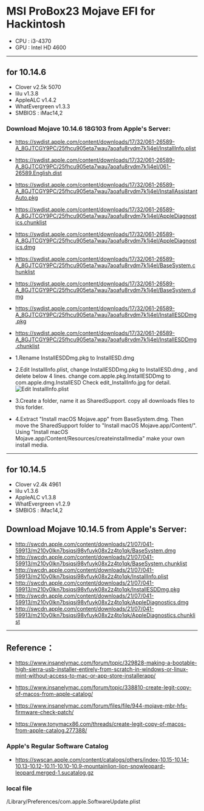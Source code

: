 # MSI ProBox23 Mojave EFI for Hackintosh

- CPU : i3-4370
- GPU : Intel HD 4600

*******
## for 10.14.6
- Clover         v2.5k 5070
- lilu           v1.3.8
- AppleALC       v1.4.2
- WhatEvergreen  v1.3.3
- SMBIOS :       iMac14,2

### Download Mojave 10.14.6 18G103 from Apple's Server:


- https://swdist.apple.com/content/downloads/17/32/061-26589-A_8GJTCGY9PC/25fhcu905eta7wau7aoafu8rvdm7k1j4el/InstallInfo.plist
- https://swdist.apple.com/content/downloads/17/32/061-26589-A_8GJTCGY9PC/25fhcu905eta7wau7aoafu8rvdm7k1j4el/061-26589.English.dist
- https://swdist.apple.com/content/downloads/17/32/061-26589-A_8GJTCGY9PC/25fhcu905eta7wau7aoafu8rvdm7k1j4el/InstallAssistantAuto.pkg
- https://swdist.apple.com/content/downloads/17/32/061-26589-A_8GJTCGY9PC/25fhcu905eta7wau7aoafu8rvdm7k1j4el/AppleDiagnostics.chunklist
- https://swdist.apple.com/content/downloads/17/32/061-26589-A_8GJTCGY9PC/25fhcu905eta7wau7aoafu8rvdm7k1j4el/AppleDiagnostics.dmg
- https://swdist.apple.com/content/downloads/17/32/061-26589-A_8GJTCGY9PC/25fhcu905eta7wau7aoafu8rvdm7k1j4el/BaseSystem.chunklist
- https://swdist.apple.com/content/downloads/17/32/061-26589-A_8GJTCGY9PC/25fhcu905eta7wau7aoafu8rvdm7k1j4el/BaseSystem.dmg
- https://swdist.apple.com/content/downloads/17/32/061-26589-A_8GJTCGY9PC/25fhcu905eta7wau7aoafu8rvdm7k1j4el/InstallESDDmg.pkg
- https://swdist.apple.com/content/downloads/17/32/061-26589-A_8GJTCGY9PC/25fhcu905eta7wau7aoafu8rvdm7k1j4el/InstallESDDmg.chunklist

- 1.Rename InstallESDDmg.pkg to InstallESD.dmg
- 2.Edit InstallInfo.plist, change InstallESDDmg.pkg to InstallESD.dmg , and delete below 4 lines.
    change com.apple.pkg.InstallESDDmg to com.apple.dmg.InstallESD
    Check edit_InstallInfo.jpg for detail.
![Edit InstallInfo.plist](https://github.com/Twilightlee/MSI_ProBox23_hackintosh/blob/master/edit_InstallInfo.jpg)
- 3.Create a folder, name it as SharedSupport. copy all downloads files to this forlder. 
- 4.Extract "Install macOS Mojave.app" from BaseSystem.dmg. Then move the SharedSupport folder to "Install macOS Mojave.app/Content/".
    Using "Install macOS Mojave.app/Content/Resources/createinstallmedia" make your own install media.



*****
## for 10.14.5
- Clover         v2.4k 4961
- lilu           v1.3.6
- AppleALC       v1.3.8
- WhatEvergreen  v1.2.9
- SMBIOS :       iMac14,2

## Download Mojave 10.14.5 from Apple's Server:

- http://swcdn.apple.com/content/downloads/21/07/041-59913/m210y0lkn7bsiqsi98vfuyk08x2z4to1qk/BaseSystem.dmg
- http://swcdn.apple.com/content/downloads/21/07/041-59913/m210y0lkn7bsiqsi98vfuyk08x2z4to1qk/BaseSystem.chunklist
- http://swcdn.apple.com/content/downloads/21/07/041-59913/m210y0lkn7bsiqsi98vfuyk08x2z4to1qk/InstallInfo.plist
- http://swcdn.apple.com/content/downloads/21/07/041-59913/m210y0lkn7bsiqsi98vfuyk08x2z4to1qk/InstallESDDmg.pkg
- http://swcdn.apple.com/content/downloads/21/07/041-59913/m210y0lkn7bsiqsi98vfuyk08x2z4to1qk/AppleDiagnostics.dmg
- http://swcdn.apple.com/content/downloads/21/07/041-59913/m210y0lkn7bsiqsi98vfuyk08x2z4to1qk/AppleDiagnostics.chunklist

****


## Reference：

- https://www.insanelymac.com/forum/topic/329828-making-a-bootable-high-sierra-usb-installer-entirely-from-scratch-in-windows-or-linux-mint-without-access-to-mac-or-app-store-installerapp/

- https://www.insanelymac.com/forum/topic/338810-create-legit-copy-of-macos-from-apple-catalog/

- https://www.insanelymac.com/forum/files/file/944-mojave-mbr-hfs-firmware-check-patch/

- https://www.tonymacx86.com/threads/create-legit-copy-of-macos-from-apple-catalog.277388/

### Apple's Regular Software Catalog
- https://swscan.apple.com/content/catalogs/others/index-10.15-10.14-10.13-10.12-10.11-10.10-10.9-mountainlion-lion-snowleopard-leopard.merged-1.sucatalog.gz

### local file
/Library/Preferences/com.apple.SoftwareUpdate.plist
